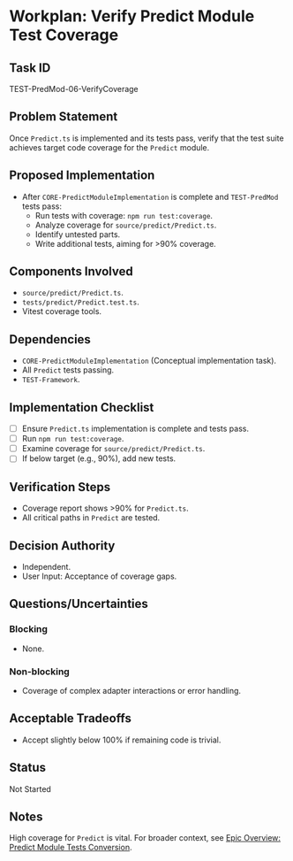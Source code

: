 # Workplan: Verify Predict Module Test Coverage

## Task ID
TEST-PredMod-06-VerifyCoverage

## Problem Statement
Once `Predict.ts` is implemented and its tests pass, verify that the test suite achieves target code coverage for the `Predict` module.

## Proposed Implementation
- After `CORE-PredictModuleImplementation` is complete and `TEST-PredMod` tests pass:
    - Run tests with coverage: `npm run test:coverage`.
    - Analyze coverage for `source/predict/Predict.ts`.
    - Identify untested parts.
    - Write additional tests, aiming for >90% coverage.

## Components Involved
- `source/predict/Predict.ts`.
- `tests/predict/Predict.test.ts`.
- Vitest coverage tools.

## Dependencies
- `CORE-PredictModuleImplementation` (Conceptual implementation task).
- All `Predict` tests passing.
- `TEST-Framework`.

## Implementation Checklist
- [ ] Ensure `Predict.ts` implementation is complete and tests pass.
- [ ] Run `npm run test:coverage`.
- [ ] Examine coverage for `source/predict/Predict.ts`.
- [ ] If below target (e.g., 90%), add new tests.

## Verification Steps
- Coverage report shows >90% for `Predict.ts`.
- All critical paths in `Predict` are tested.

## Decision Authority
- Independent.
- User Input: Acceptance of coverage gaps.

## Questions/Uncertainties
### Blocking
- None.
### Non-blocking
- Coverage of complex adapter interactions or error handling.

## Acceptable Tradeoffs
- Accept slightly below 100% if remaining code is trivial.

## Status
Not Started

## Notes
High coverage for `Predict` is vital.
For broader context, see [Epic Overview: Predict Module Tests Conversion](../../docs/planning/workplans/TEST-PredictModuleTests.md).